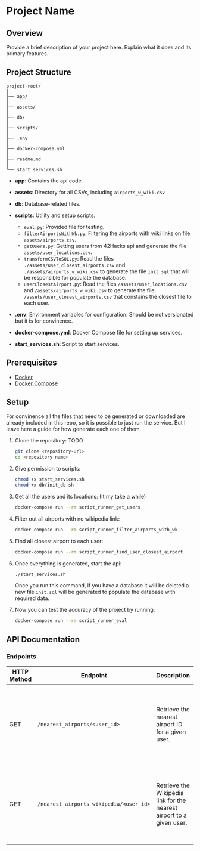 # Project Name

## Overview

Provide a brief description of your project here. Explain what it does and its primary features.

## Project Structure

```
project-root/
│
├── app/
│
├── assets/
│
├── db/
│
├── scripts/
│
├── .env
│
├── docker-compose.yml
│
├── readme.md
│
└── start_services.sh
```

- **app**: Contains the api code.

- **assets**: Directory for all CSVs, including `airports_w_wiki.csv`

- **db**: Database-related files.

- **scripts**: Utility and setup scripts.
  - `eval.py`: Provided file for testing.
  - `filterAirportsWithWk.py`: Filtering the airports with wiki links on file `assets/airports.csv`.
  - `getUsers.py`: Getting users from 42Hacks api and generate the file `assets/user_locations.csv`.
  - `transformCSVToSQL.py`: Read the files `./assets/user_closest_airports.csv` and `./assets/airports_w_wiki.csv` to generate the file `init.sql` that will be responsible for populate the database.
  - `userClosestAirport.py`: Read the files `/assets/user_locations.csv` and `/assets/airports_w_wiki.csv` to generate the file `/assets/user_closest_airports.csv` that constains the closest file to each user.

- **.env**: Environment variables for configuration. Should be not versionated but it is for convinence.

- **docker-compose.yml**: Docker Compose file for setting up services.

- **start_services.sh**: Script to start services.

## Prerequisites

- [Docker](https://www.docker.com/get-started)
- [Docker Compose](https://docs.docker.com/compose/install/)

## Setup

For convinence all the files that need to be generated or downloaded are already included in this repo, so it is possible to just run the service. But I leave here a guide for how generate each one of them.

1. Clone the repository: TODO

    ```bash
    git clone <repository-url>
    cd <repository-name>
    ```

2. Give permission to scripts:

    ```bash
    chmod +x start_services.sh
    chmod +x db/init_db.sh
    ```

3. Get all the users and its locations: (It my take a while)

    ```bash
    docker-compose run --rm script_runner_get_users
    ```

4. Filter out all airports with no wikipedia link:

    ```bash
    docker-compose run --rm script_runner_filter_airports_with_wk
    ```

5. Find all closest airport to each user:

    ```bash
    docker-compose run --rm script_runner_find_user_closest_airport
    ```

6. Once everything is generated, start the api:

    ```bash
    ./start_services.sh
    ```

    Once you run this command, if you have a database it will be deleted a new file `init.sql` will be generated to populate the database with required data.

6. Now you can test the accuracy of the project by running:

    ```bash
    docker-compose run --rm script_runner_eval
    ```


## API Documentation

### Endpoints

| HTTP Method | Endpoint | Description | Request Parameters | Response | Status Codes |
|-------------|----------|-------------|--------------------|----------|--------------|
| GET         | `/nearest_airports/<user_id>` | Retrieve the nearest airport ID for a given user. | `user_id`: integer (path parameter), The unique ID of the user. | `{ 'airport_id': integer }` | `200: OK - Success`<br>`404: Not Found - User not found or has no closest airport` |
| GET         | `/nearest_airports_wikipedia/<user_id>` | Retrieve the Wikipedia link for the nearest airport to a given user. | `user_id`: integer (path parameter), The unique ID of the user. | `{ 'wikipedia_link': string }` | `200: OK - Success`<br>`404: Not Found - User not found or airport not found` |
